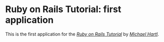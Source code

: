 # Ruby on Rails Tutorial: first application

This is the first application for the
[_*Ruby on Rails Tutorial*_](http://railstutorial.org/)
by [*Michael Hartl*](http://michaelhartl.com/).